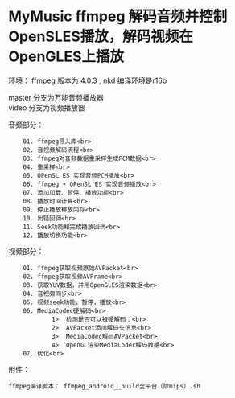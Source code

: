 # MyMusic ffmpeg 解码音频并控制OpenSLES播放，解码视频在OpenGLES上播放
环境： ffmpeg 版本为 4.0.3 , nkd 编译环境是r16b

master 分支为万能音频播放器<br>
video 分支为视频播放器<br>

音频部分：<br>

        01. ffmpeg导入库<br>
        02. 音视频解码流程<br>
        03. ffmpeg对音频数据重采样生成PCM数据<br>
        04. 重采样<br>
        05. OPenSL ES 实现音频PCM播放<br>
        06. ffmpeg + OPenSL ES 实现音频播放<br>
        07. 添加加载、暂停、播放功能<br>
        08. 播放时间计算<br>
        09. 停止播放释放内存<br>
        10. 出错回调<br>
        11. Seek功能和完成播放回调<br>
        12. 播放切换功能<br>
        
视频部分：<br>

        01. ffmpeg获取视频原始AVPacket<br>
        02. ffmpeg获取视频AVFrame<br>
        03. 获取YUV数据，并用OpenGLES渲染数据<br>
        04.	音视频同步<br>
        05.	视频seek功能，暂停，播放<br>
        06.	MediaCodec硬解码<br>
            	1>	检测是否可以被硬解码：<br>
            	2>	AVPacket添加解码头信息<br>
            	3>	MediaCodec解码AVPacket<br>
            	4>	OpenGL渲染MediaCodec解码数据<br>
        07.	优化<br>
        
附件：<br>

    ffmpeg编译脚本： ffmpeg_android__build全平台（除mips）.sh